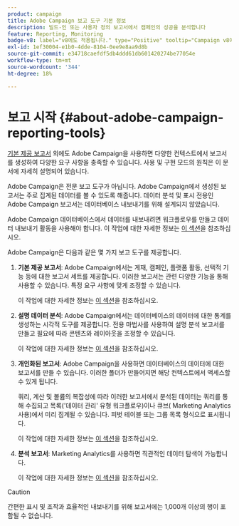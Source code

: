```yaml
---
product: campaign
title: Adobe Campaign 보고 도구 기본 정보
description: 빌드-인 또는 사용자 정의 보고서에서 캠페인의 성공을 분석합니다
feature: Reporting, Monitoring
badge-v8: label="v8에도 적용됩니다." type="Positive" tooltip="Campaign v8에도 적용됩니다."
exl-id: 1ef30004-e1b0-4dde-8104-0ee9e8aa9d8b
source-git-commit: e34718caefdf5db4ddd61db601420274be77054e
workflow-type: tm+mt
source-wordcount: '344'
ht-degree: 18%

---
```


# 보고 시작 {#about-adobe-campaign-reporting-tools}



[기본 제공 보고서](../../reporting/using/about-campaign-built-in-reports.md) 외에도 Adobe Campaign을 사용하면 다양한 컨텍스트에서 보고서를 생성하여 다양한 요구 사항을 충족할 수 있습니다. 사용 및 구현 모드의 원칙은 이 문서에 자세히 설명되어 있습니다.

Adobe Campaign은 전문 보고 도구가 아닙니다. Adobe Campaign에서 생성된 보고서는 주로 집계된 데이터를 볼 수 있도록 해줍니다. 데이터 분석 및 표시 전용인 Adobe Campaign 보고서는 데이터베이스 내보내기를 위해 설계되지 않았습니다.

Adobe Campaign 데이터베이스에서 데이터를 내보내려면 워크플로우를 만들고 데이터 내보내기 활동을 사용해야 합니다. 이 작업에 대한 자세한 정보는 [이 섹션](../../workflow/using/about-action-activities.md)을 참조하십시오.

Adobe Campaign은 다음과 같은 몇 가지 보고 도구를 제공합니다.

1. **기본 제공 보고서**: Adobe Campaign에서는 게재, 캠페인, 플랫폼 활동, 선택적 기능 등에 대한 보고서 세트를 제공합니다. 이러한 보고서는 관련 다양한 기능을 통해 사용할 수 있습니다. 특정 요구 사항에 맞게 조정할 수 있습니다.

   이 작업에 대한 자세한 정보는 [이 섹션](../../reporting/using/about-campaign-built-in-reports.md)을 참조하십시오.

1. **설명 데이터 분석**: Adobe Campaign에서는 데이터베이스의 데이터에 대한 통계를 생성하는 시각적 도구를 제공합니다. 전용 마법사를 사용하여 설명 분석 보고서를 만들고 필요에 따라 콘텐츠와 레이아웃을 조정할 수 있습니다.

   이 작업에 대한 자세한 정보는 [이 섹션](../../reporting/using/about-descriptive-analysis.md)을 참조하십시오.

1. **개인화된 보고서**: Adobe Campaign을 사용하면 데이터베이스의 데이터에 대한 보고서를 만들 수 있습니다. 이러한 폴더가 만들어지면 해당 컨텍스트에서 액세스할 수 있게 됩니다.

   쿼리, 계산 및 볼륨의 복잡성에 따라 이러한 보고서에서 분석된 데이터는 쿼리를 통해 수집되고 목록(&#39;데이터 관리&#39; 유형 워크플로우)이나 큐브( Marketing Analytics 사용)에서 미리 집계될 수 있습니다. 피벗 테이블 또는 그룹 목록 형식으로 표시됩니다.

   이 작업에 대한 자세한 정보는 [이 섹션](../../reporting/using/about-reports-creation-in-campaign.md)을 참조하십시오.

1. **분석 보고서**: Marketing Analytics를 사용하면 직관적인 데이터 탐색이 가능합니다.

   이 작업에 대한 자세한 정보는 [이 섹션](../../reporting/using/ac-cubes.md)을 참조하십시오.

>[!CAUTION]
>
>간편한 표시 및 조작과 효율적인 내보내기를 위해 보고서에는 1,000개 이상의 행이 포함될 수 없습니다.

